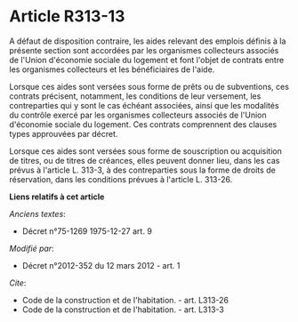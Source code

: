 # Article R313-13

A défaut de disposition contraire, les aides relevant des emplois définis à la présente section sont accordées par les
organismes collecteurs associés de l'Union d'économie sociale du logement et font l'objet de contrats entre les organismes
collecteurs et les bénéficiaires de l'aide. 

Lorsque ces aides sont versées sous forme de prêts ou de subventions, ces contrats précisent, notamment, les conditions de
leur versement, les contreparties qui y sont le cas échéant associées, ainsi que les modalités du contrôle exercé par les
organismes collecteurs associés de l'Union d'économie sociale du logement. Ces contrats comprennent des clauses types
approuvées par décret. 

Lorsque ces aides sont versées sous forme de souscription ou acquisition de titres, ou de titres de créances, elles peuvent
donner lieu, dans les cas prévus à l'article L. 313-3, à des contreparties sous la forme de droits de réservation, dans les
conditions prévues à l'article L. 313-26.

**Liens relatifs à cet article**

_Anciens textes_:

  - Décret n°75-1269 1975-12-27 art. 9

_Modifié par_:

  - Décret n°2012-352 du 12 mars 2012 - art. 1

_Cite_:

  - Code de la construction et de l'habitation. - art. L313-26
  - Code de la construction et de l'habitation. - art. L313-3
